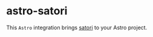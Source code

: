 # astro-satori

This `Astro` integration brings [satori](https://github.com/vercel/satori) to your Astro project.